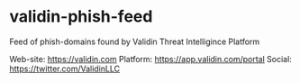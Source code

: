 # validin-phish-feed
Feed of phish-domains found by Validin Threat Intelligince Platform

Web-site: https://validin.com
Platform: https://app.validin.com/portal
Social: https://twitter.com/ValidinLLC
